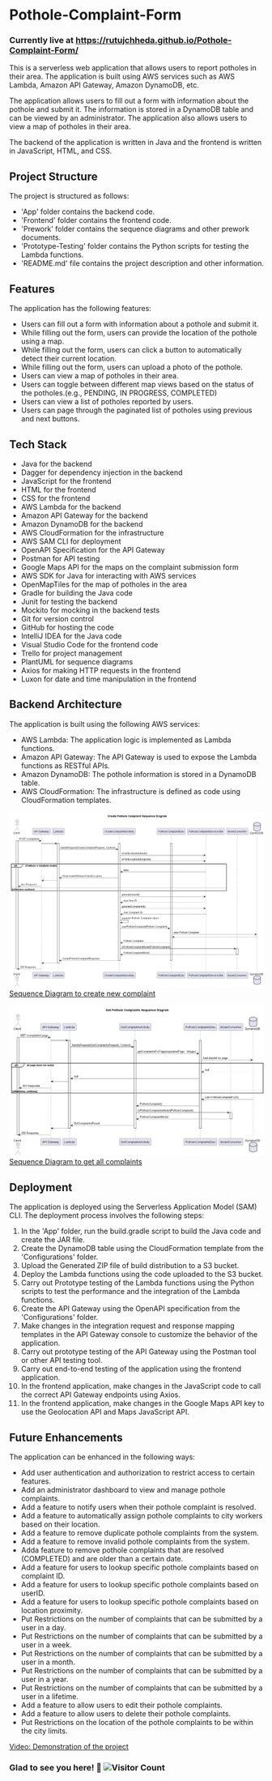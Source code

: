 # Pothole-Complaint-Form
### Currently live at https://rutujchheda.github.io/Pothole-Complaint-Form/

This is a serverless web application that allows users to report potholes in their area. The application is built using AWS services such as AWS Lambda, Amazon API Gateway, Amazon DynamoDB, etc.

The application allows users to fill out a form with information about the pothole and submit it. The information is stored in a DynamoDB table and can be viewed by an administrator. The application also allows users to view a map of potholes in their area.

The backend of the application is written in Java and the frontend is written in JavaScript, HTML, and CSS.

## Project Structure
The project is structured as follows:
- 'App' folder contains the backend code.
- 'Frontend' folder contains the frontend code.
- 'Prework' folder contains the sequence diagrams and other prework documents.
- 'Prototype-Testing' folder contains the Python scripts for testing the Lambda functions.
- 'README.md' file contains the project description and other information.

## Features
The application has the following features:
- Users can fill out a form with information about a pothole and submit it.
- While filling out the form, users can provide the location of the pothole using a map.
- While filling out the form, users can click a button to automatically detect their current location.
- While filling out the form, users can upload a photo of the pothole.
- Users can view a map of potholes in their area.
- Users can toggle between different map views based on the status of the potholes.(e.g., PENDING, IN PROGRESS, COMPLETED)
- Users can view a list of potholes reported by users.
- Users can page through the paginated list of potholes using previous and next buttons.

## Tech Stack
- Java for the backend
- Dagger for dependency injection in the backend
- JavaScript for the frontend
- HTML for the frontend
- CSS for the frontend
- AWS Lambda for the backend
- Amazon API Gateway for the backend
- Amazon DynamoDB for the backend
- AWS CloudFormation for the infrastructure
- AWS SAM CLI for deployment
- OpenAPI Specification for the API Gateway
- Postman for API testing
- Google Maps API for the maps on the complaint submission form
- AWS SDK for Java for interacting with AWS services
- OpenMapTiles for the map of potholes in the area
- Gradle for building the Java code
- Junit for testing the backend
- Mockito for mocking in the backend tests
- Git for version control
- GitHub for hosting the code
- IntelliJ IDEA for the Java code
- Visual Studio Code for the frontend code
- Trello for project management
- PlantUML for sequence diagrams
- Axios for making HTTP requests in the frontend
- Luxon for date and time manipulation in the frontend


## Backend Architecture
The application is built using the following AWS services:
- AWS Lambda: The application logic is implemented as Lambda functions.
- Amazon API Gateway: The API Gateway is used to expose the Lambda functions as RESTful APIs.
- Amazon DynamoDB: The pothole information is stored in a DynamoDB table.
- AWS CloudFormation: The infrastructure is defined as code using CloudFormation templates.

![Sequence Diagram to create new complaint](/Prework/Create-Complaint-Create_Pothole_Complaint_Sequence_Diagram.png)
[Sequence Diagram to create new complaint](Prework/Create-Complaint.puml)

![Sequence Diagram to get all complaints](/Prework/Get-Complaints-Get_Pothole_Complaints_Sequence_Diagram.png)
[Sequence Diagram to get all complaints](Prework/Get-Complaints.puml)


## Deployment
The application is deployed using the Serverless Application Model (SAM) CLI. The deployment process involves the following steps:
1. In the 'App' folder, run the build.gradle script to build the Java code and create the JAR file.
2. Create the DynamoDB table using the CloudFormation template from the 'Configurations' folder. 
3. Upload the Generated ZIP file of build distribution to a S3 bucket. 
4. Deploy the Lambda functions using the code uploaded to the S3 bucket. 
5. Carry out Prototype testing of the Lambda functions using the Python scripts to test the performance and the integration of the Lambda functions. 
6. Create the API Gateway using the OpenAPI specification from the 'Configurations' folder. 
7. Make changes in the integration request and response mapping templates in the API Gateway console to customize the behavior of the application. 
8. Carry out prototype testing of the API Gateway using the Postman tool or other API testing tool. 
9. Carry out end-to-end testing of the application using the frontend application. 
10. In the frontend application, make changes in the JavaScript code to call the correct API Gateway endpoints using Axios. 
11. In the frontend application, make changes in the Google Maps API key to use the Geolocation API and Maps JavaScript API.


## Future Enhancements
The application can be enhanced in the following ways:
- Add user authentication and authorization to restrict access to certain features.
- Add an administrator dashboard to view and manage pothole complaints.
- Add a feature to notify users when their pothole complaint is resolved.
- Add a feature to automatically assign pothole complaints to city workers based on their location.
- Add a feature to remove duplicate pothole complaints from the system.
- Add a feature to remove invalid pothole complaints from the system.
- Adda feature to remove pothole complaints that are resolved (COMPLETED) and are older than a certain date.
- Add a feature for users to lookup specific pothole complaints based on complaint ID.
- Add a feature for users to lookup specific pothole complaints based on userID.
- Add a feature for users to lookup specific pothole complaints based on location proximity.
- Put Restrictions on the number of complaints that can be submitted by a user in a day.
- Put Restrictions on the number of complaints that can be submitted by a user in a week.
- Put Restrictions on the number of complaints that can be submitted by a user in a month.
- Put Restrictions on the number of complaints that can be submitted by a user in a year.
- Put Restrictions on the number of complaints that can be submitted by a user in a lifetime.
- Add a feature to allow users to edit their pothole complaints.
- Add a feature to allow users to delete their pothole complaints.
- Put Restrictions on the location of the pothole complaints to be within the city limits.


[Video: Demonstration of the project](https://drive.google.com/file/d/1CQ9vha574aP1dlhLyq0c26Pqaa4NMIBj/view?usp=sharing)

### Glad to see you here! 🤩 ![Visitor Count](https://profile-counter.glitch.me/RutujChheda/Pothole-Complaint-Form/count.svg)
